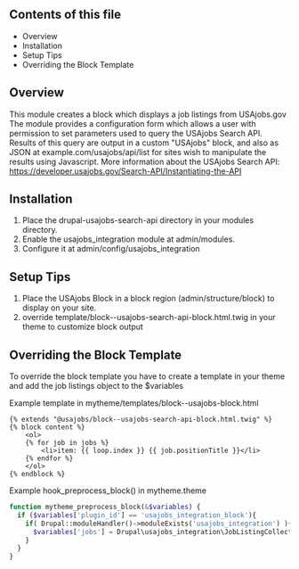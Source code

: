 
Contents of this file
---------------------

 * Overview
 * Installation
 * Setup Tips
 * Overriding the Block Template


Overview
--------
This module creates a block which displays a job listings from USAjobs.gov
The module provides a configuration form which allows a user with permission
to set parameters used to query the USAjobs Search API. Results of this query
are output in a custom "USAjobs" block, and also as JSON at example.com/usajobs/api/list
for sites wish to manipulate the results using Javascript.
More information about the USAjobs Search API:
https://developer.usajobs.gov/Search-API/Instantiating-the-API


Installation
-----------

1. Place the drupal-usajobs-search-api directory in your modules directory.
2. Enable the usajobs_integration module at admin/modules.
3. Configure it at admin/config/usajobs_integration


Setup Tips
------------

1. Place the USAjobs Block in a block region (admin/structure/block) to display on your site. 
2. override template/block--usajobs-search-api-block.html.twig in your theme to customize block output


Overriding the Block Template
-----------------------------
To override the block template you have to create a template in your theme
and add the job listings object to the $variables

Example template in mytheme/templates/block--usajobs-block.html
```
{% extends "@usajobs/block--usajobs-search-api-block.html.twig" %}
{% block content %}
    <ol>
    {% for job in jobs %}
        <li>item: {{ loop.index }} {{ job.positionTitle }}</li>
    {% endfor %}
    </ol>
{% endblock %}
```

Example hook_preprocess_block() in mytheme.theme
```php
function mytheme_preprocess_block(&$variables) {
  if ($variables['plugin_id'] == 'usajobs_integration_block'){
    if( Drupal::moduleHandler()->moduleExists('usajobs_integration') ){
      $variables['jobs'] = Drupal\usajobs_integration\JobListingCollection::getJobListings();
    }
  }
}
```
